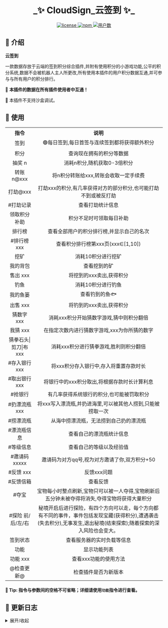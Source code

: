 <h1 align="center">_✨ CloudSign_云签到 ✨_</h1>
<p align="center">
    <a href="./LICENSE">
        <img src="https://img.shields.io/github/license/Monarchdos/koishi-plugin-cloudsign.svg" alt="license">
    </a>
    <a href="https://www.npmjs.com/package/koishi-plugin-cloudsign">
        <img src="https://img.shields.io/npm/v/koishi-plugin-cloudsign?style=flat-square" alt="npm">
    </a>
    <a href="#">
        <img src="https://img.shields.io/badge/dynamic/json?url=https%3A%2F%2Fcloudsign.ayfre.com%2Frelation%2Fusernum%2F&query=num&label=%E7%94%A8%E6%88%B7%E6%95%B0&color=%23f37f40"
            alt="用户数">
    </a>
</p>


## 📖 介绍

**云签到**  

​	一款数据存放于云端的签到积分综合插件,并附有使用积分的小游戏功能,公平的积分系统,数据不会被机器人主人所更改,所有使用本插件的用户积分数据互通,并可参与与所有用户的积分排行。

🎇 **本插件的数据在所有插件使用者中互通！**

💭 本插件不支持沙盒调试。

## 🎉 使用

<table>
    <tr align="center">
        <th> 指令 </th>
        <th> 说明 </th>
    </tr>
    <tr align="center">
        <td> 签到 </td>
        <td> 🟢每日签到,每日首签与连续签到都将获得额外积分 </td>
    </tr>
    <tr align="center">
        <td> 积分</td>
        <td> 查询现在拥有的积分等数据 </td>
    </tr>
    <tr align="center">
        <td> 抽奖 n</td>
        <td> 消耗n积分,随机获取0-3倍积分 </td>
    </tr>
    <tr align="center">
        <td> 转账 n@xxx </td>
        <td> 将n积分转账给xxx,转账会收取一定手续费 </td>
    </tr>
    <tr align="center">
        <td> 打劫@xxx </td>
        <td> 打劫xxx的积分,有几率获得对方的部分积分,也可能打劫不到或被反打劫 </td>
    </tr>
    <tr align="center">
        <td> #打劫记录 </td>
        <td> 查看打劫统计信息 </td>
    </tr>
    <tr align="center">
        <td> 领取积分补助 </td>
        <td> 积分不足时可领取每日补助 </td>
    </tr>
    <tr align="center">
        <td> 排行榜 </td>
        <td> 查看全部用户的积分排行榜,并显示自己的名次 </td>
    </tr>
    <tr align="center">
        <td> #排行榜 xxx </td>
        <td> 查看积分排行榜第xxx页(xxx∈[1,10]) </td>
    </tr>
    <tr align="center">
        <td> 挖矿 </td>
        <td> 消耗10积分进行挖矿 </td>
    </tr>
    <tr align="center">
        <td> 我的背包 </td>
        <td> 查看挖到的矿 </td>
    </tr>
    <tr align="center">
        <td> 售出 xxx </td>
        <td> 将挖到的xxx卖出,获得积分 </td>
    </tr>
    <tr align="center">
        <td> 钓鱼 </td>
        <td> 消耗10积分进行钓鱼 </td>
    </tr>
    <tr align="center">
        <td> 我的鱼篓 </td>
        <td> 查看钓到的鱼🐟 </td>
    </tr>
    <tr align="center">
        <td> 出售 xxx </td>
        <td> 将钓到的xxx卖出,获得积分 </td>
    </tr>
    <tr align="center">
        <td> 猜数字 xxx </td>
        <td> 消耗xxx积分开始猜数字游戏,猜中则积分翻倍 </td>
    </tr>
    <tr align="center">
        <td> 我猜 xxx </td>
        <td> 在指定次数内进行猜数字游戏,xxx为你所猜的数字 </td>
    </tr>
    <tr align="center">
        <td> 猜拳石头|剪刀|布 xxx </td>
        <td> 消耗xxx积分进行猜拳游戏,胜利则积分翻倍 </td>
    </tr>
    <tr align="center">
        <td> #存入银行 xxx </td>
        <td> 将xxx积分存入银行中,存入将重置存款时长 </td>
    </tr>
    <tr align="center">
        <td> #取出银行 xxx </td>
        <td> 将银行中的xxx积分取出,将根据存款时长计算利息 </td>
    </tr>
    <tr align="center">
        <td> #抢银行 </td>
        <td> 有几率获得系统银行的积分,也可能被罚取积分 </td>
    </tr>
    <tr align="center">
        <td> #扔漂流瓶 xxx </td>
        <td> 将xxx写入漂流瓶,并扔进海里,可以被其他人捞到,只能被捞取一次 </td>
    </tr>
    <tr align="center">
        <td> #捞漂流瓶 </td>
        <td> 从海中捞漂流瓶，无法捞到自己扔的漂流瓶 </td>
    </tr>
    <tr align="center">
        <td> #漂流瓶信息 </td>
        <td> 查看自己的漂流瓶统计信息 </td>
    </tr>
    <tr align="center">
        <td> #等级信息 </td>
        <td> 查看自己的等级以及经验值 </td>
    </tr>
    <tr align="center">
        <td> #邀请码 xxxxx </td>
        <td> 邀请码为对方qq号,视为对方邀请了你,双方积分+50 </td>
    </tr>
    <tr align="center">
        <td> #反馈 xxx </td>
        <td> 反馈xxx问题 </td>
    </tr>
    <tr align="center">
        <td> #反馈信箱 </td>
        <td> 查看反馈 </td>
    </tr>
    <tr align="center">
        <td> #夺宝 </td>
        <td> 宝物每小时整点刷新,宝物只可以被一人夺得,宝物刷新后五分钟未被夺得将消失,夺得宝物将获得大量积分 </td>
    </tr>
    <tr align="center">
        <td> #探险 前/后/左/右 </td>
        <td> 秘境开启后进行探险，有四个方向可以走，每个方向都有不同的事件，事件包括发现宝藏(获得积分),遭遇袭击(失去积分),无事发生,退出秘境(结束探索);随着探索的深入风险也会变大。 </td>
    </tr>
    <tr align="center">
        <td> 签到状态 </td>
        <td> 查看服务器的实时负载等信息 </td>
    </tr>
    <tr align="center">
        <td> 功能 </td>
        <td> 显示功能列表 </td>
    </tr>
    <tr align="center">
        <td> 功能 xxx </td>
        <td> 查看xxx功能的使用方法 </td>
    </tr>
    <tr align="center">
        <td> @检查更新@ </td>
        <td> 检查插件是否为新版本 </td>
    </tr>
</table>

#### 💬 Tip: 指令与参数间的空格不可省略；详细请使用`功能`指令进行查看。

## 📝 更新日志

<details>
<summary>展开/收起</summary>

## **2024-09-20 V1.0.1**

  * 新增回复时艾特或引用用户消息配置。
  * 修复已知问题。

## **2024-09-19 V1.0.0**

  * Koishi版本发布。

</details>
